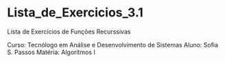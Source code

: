 # Lista_de_Exercicios_3.1
 Lista de Exercícios de Funções Recurssivas

 Curso: Tecnólogo em Análise e Desenvolvimento de Sistemas
 Aluno: Sofia S. Passos
 Matéria: Algorítmos I